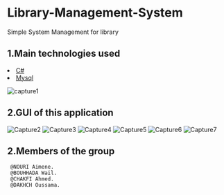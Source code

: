 # Library-Management-System
 Simple System Management for library 
## 1.Main technologies used
<li><a href="https://visual-c-sharp.fr.uptodown.com/windows/download">C#</a></li>
<li><a href="https://www.mysql.com/fr/downloads/">Mysql</a></li>

![capture1](https://user-images.githubusercontent.com/48455549/76165063-39050980-6154-11ea-86e5-68263827c733.PNG)


## 2.GUI of this application
![Capture2](https://user-images.githubusercontent.com/48455549/76165150-f98aed00-6154-11ea-9b01-9b058a2d4659.PNG)
![Capture3](https://user-images.githubusercontent.com/48455549/76165175-322ac680-6155-11ea-85f5-f16fd23b9dc7.PNG)
![Capture4](https://user-images.githubusercontent.com/48455549/76165186-41117900-6155-11ea-8df0-3d40fcd9cda7.PNG)
![Capture5](https://user-images.githubusercontent.com/48455549/76165195-5090c200-6155-11ea-93eb-61b4c51dc322.PNG)
![Capture6](https://user-images.githubusercontent.com/48455549/76165196-5090c200-6155-11ea-9f33-01a26eec68a8.PNG)
![Capture7](https://user-images.githubusercontent.com/48455549/76165197-5090c200-6155-11ea-8ce1-848a008f2425.PNG)


## 2.Members of the group
     @NOURI Aimene.
     @BOUHHADA Wail.
     @CHAKFI Ahmed.
     @DAKHCH Oussama.
